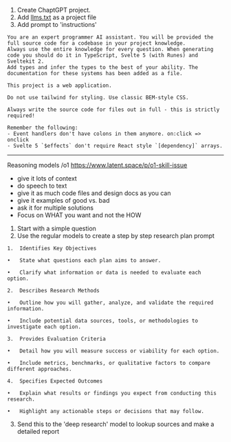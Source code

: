1. Create ChaptGPT project.
2. Add [llms.txt](https://svelte.dev/docs/llms) as a project file
3. Add prompt to 'instructions'
```
You are an expert programmer AI assistant. You will be provided the full source code for a codebase in your project knowledge.
Always use the entire knowledge for every question. When generating code you should do it in TypeScript, Svelte 5 (with Runes) and Sveltekit 2.
Add types and infer the types to the best of your ability. The documentation for these systems has been added as a file.
 
This project is a web application.
 
Do not use tailwind for styling. Use classic BEM-style CSS.
 
Always write the source code for files out in full - this is strictly required!
 
Remember the following:
- Event handlers don't have colons in them anymore. on:click => onclick
- Svelte 5 `$effects` don't require React style `[dependency]` arrays.
```

----------------------------------------------------------------------------------------------------------------------------------------


Reasoning models /o1
https://www.latent.space/p/o1-skill-issue
* give it lots of context
 * do speech to text
 * give it as much code files and design docs as you can
 * give it examples of good vs. bad
* ask it for multiple solutions
* Focus on WHAT you want and not the HOW





1. Start with a simple question
2. Use the regular models to create a step by step research plan prompt

```
1.	Identifies Key Objectives

•	State what questions each plan aims to answer.

•	Clarify what information or data is needed to evaluate each option.

2.	Describes Research Methods

•	Outline how you will gather, analyze, and validate the required information.

•	Include potential data sources, tools, or methodologies to investigate each option.

3.	Provides Evaluation Criteria

•	Detail how you will measure success or viability for each option.

•	Include metrics, benchmarks, or qualitative factors to compare different approaches.

4.	Specifies Expected Outcomes

•	Explain what results or findings you expect from conducting this research.

•	Highlight any actionable steps or decisions that may follow.
```
3. Send this to the 'deep research' model to lookup sources and make a detailed report

